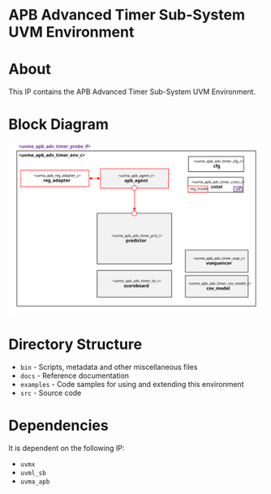 # APB Advanced Timer Sub-System UVM Environment


# About
This IP contains the APB Advanced Timer Sub-System UVM Environment.

# Block Diagram
![alt text](./docs/env_block_diagram.svg "APB Advanced Timer Sub-System UVM Environment Block Diagram")

# Directory Structure
* `bin` - Scripts, metadata and other miscellaneous files
* `docs` - Reference documentation
* `examples` - Code samples for using and extending this environment
* `src` - Source code


# Dependencies
It is dependent on the following IP:

* `uvmx`
* `uvml_sb`
* `uvma_apb`
